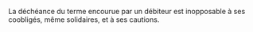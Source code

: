 La déchéance du terme encourue par un débiteur est inopposable à ses coobligés, même solidaires, et à ses cautions.
